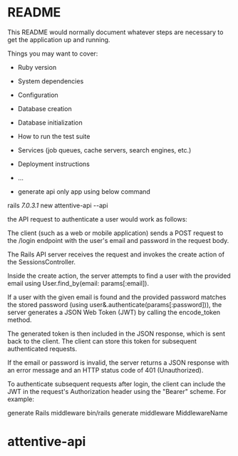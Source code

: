 # README

This README would normally document whatever steps are necessary to get the
application up and running.

Things you may want to cover:

* Ruby version

* System dependencies

* Configuration

* Database creation

* Database initialization

* How to run the test suite

* Services (job queues, cache servers, search engines, etc.)

* Deployment instructions

* ...
* generate api only app using below command

rails _7.0.3.1_ new attentive-api --api


the API request to authenticate a user would work as follows:

The client (such as a web or mobile application) sends a POST request to the /login endpoint with the user's email and password in the request body.

The Rails API server receives the request and invokes the create action of the SessionsController.

Inside the create action, the server attempts to find a user with the provided email using User.find_by(email: params[:email]).

If a user with the given email is found and the provided password matches the stored password (using user&.authenticate(params[:password])), the server generates a JSON Web Token (JWT) by calling the encode_token method.

The generated token is then included in the JSON response, which is sent back to the client. The client can store this token for subsequent authenticated requests.

If the email or password is invalid, the server returns a JSON response with an error message and an HTTP status code of 401 (Unauthorized).

To authenticate subsequent requests after login, the client can include the JWT in the request's Authorization header using the "Bearer" scheme. For example:


generate Rails middleware
 bin/rails generate middleware MiddlewareName
# attentive-api
